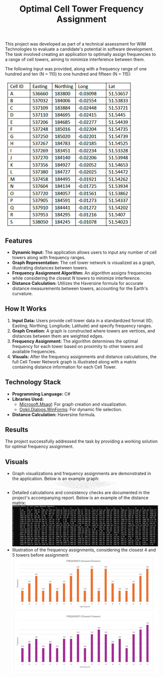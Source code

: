 <!DOCTYPE html>
<html lang="en">
<head>
</head>
<body>
    <header>
        <h1>Optimal Cell Tower Frequency Assignment</h1>
    </header>
    <main>
        <section>
            <p>This project was developed as part of a technical assessment for WIM Technologies to evaluate a candidate's potential in software development. The task involved creating an application to optimally assign frequencies to a range of cell towers, aiming to minimize interference between them.</p>
            <p>The following input was provided, along with a frequency range of one hundred and ten (N = 110) to one hundred and fifteen (N = 115):</p>
            <img src="Original_Information.png" alt="Original Information" style="max-width:100%; height:auto;">
        </section>
        <section>
            <h2>Features</h2>
            <ul>
                <li><strong>Dynamic Input:</strong> The application allows users to input any number of cell towers along with frequency ranges.</li>
                <li><strong>Graph Representation:</strong> The cell tower network is visualized as a graph, illustrating distances between towers.</li>
                <li><strong>Frequency Assignment Algorithm:</strong> An algorithm assigns frequencies while considering the closest <i>N</i> towers to minimize interference.</li>
                <li><strong>Distance Calculation:</strong> Utilizes the Haversine formula for accurate distance measurements between towers, accounting for the Earth's curvature.</li>
            </ul>
        </section>
        <section>
            <h2>How It Works</h2>
            <ol>
                <li><strong>Input Data:</strong> Users provide cell tower data in a standardized format (ID; Easting; Northing; Longitude; Latitude) and specify frequency ranges.</li>
                <li><strong>Graph Creation:</strong> A graph is constructed where towers are vertices, and distances between them are weighted edges.</li>
                <li><strong>Frequency Assignment:</strong> The algorithm determines the optimal frequency for each tower based on proximity to other towers and available frequencies.</li>
                <li><strong>Visuals:</strong> After the frequency assignments and distance calculations, the full Cell Tower Network graph is illustrated along with a matrix containing distance information for each Cell Tower.</li>
            </ol>
        </section>
        <section>
            <h2>Technology Stack</h2>
            <ul>
                <li><strong>Programming Language:</strong> C#</li>
                <li><strong>Libraries Used:</strong>
                    <ul>
                        <li><a href="https://www.nuget.org/packages/Microsoft.Msagl">Microsoft.Msagl</a>: For graph creation and visualization.</li>
                        <li><a href="https://www.nuget.org/packages/Ookii.Dialogs.WinForms">Ookii.Dialogs.WinForms</a>: For dynamic file selection.</li>
                    </ul>
                </li>
                <li><strong>Distance Calculation:</strong> Haversine formula.</li>
            </ul>
        </section>
        <section>
            <h2>Results</h2>
            <p>The project successfully addressed the task by providing a working solution for optimal frequency assignment.</p>
        </section>
        <section>
            <h2>Visuals</h2>
            <ul>
                <li>
                    Graph visualizations and frequency assignments are demonstrated in the application. Below is an example graph:
                    <a href="Graph_Visual.JPG" target="_blank">
                        <img src="Graph_Visual.JPG" alt="Cell Tower Network" style="max-width:50%; height:auto; display:block; margin:auto;">
                    </a>
                </li>
                <li>
                    Detailed calculations and consistency checks are documented in the project's accompanying report. Below is an example of the distance matrix:
                    <img src="Distance_Matrix.png" alt="Distance Matrix" style="max-width:100%; height:auto;">
                </li>
                <li>
                    Illustration of the frequency assignments, considering the closest 4 and 5 towers before assignment:
                    <img src="Frequency_Graphs.png" alt="Frequency Graph" style="max-width:100%; height:auto;">
                </li>
            </ul>
        </section>
    </main>
</body>
